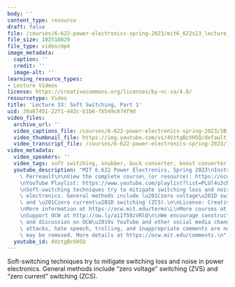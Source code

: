 ```yaml
---
body: ''
content_type: resource
draft: false
file: /courses/6-622-power-electronics-spring-2023/mit6_622s23_lecture_33_360p_16_9.mp4
file_size: 102518829
file_type: video/mp4
image_metadata:
  caption: ''
  credit: ''
  image-alt: ''
learning_resource_types:
- Lecture Videos
license: https://creativecommons.org/licenses/by-nc-sa/4.0/
resourcetype: Video
title: 'Lecture 33: Soft Switching, Part 1'
uid: 30a67451-22f1-443c-b1b6-f6549c674f9d
video_files:
  archive_url: ''
  video_captions_file: /courses/6-622-power-electronics-spring-2023/1B-EdPfWAdhfRVILtl-7GRVeJQGo3UgRP_transcript.webvtt
  video_thumbnail_file: https://img.youtube.com/vi/4VztgBcVH5Q/default.jpg
  video_transcript_file: /courses/6-622-power-electronics-spring-2023/1B-EdPfWAdhfRVILtl-7GRVeJQGo3UgRP_transcript.pdf
video_metadata:
  video_speakers: ''
  video_tags: soft switching, snubber, buck converter, boost converter
  youtube_description: "MIT 6.622 Power Electronics, Spring 2023\nInstructor: David\
    \ Perreault\n\nView the complete course\_(or resource): https://ocw.mit.edu/courses/6-622-power-electronics-spring-2023/\L\
    \nYouTube Playlist: https://www.youtube.com/playlist?list=PLUl4u3cNGP62UTc77mJoubhDELSC8lfR0\n\
    \nSoft-switching techniques try to mitigate switching loss and noise in power\
    \ electronics. General methods include \u201Czero voltage\u201D switching (ZVS)\
    \ and \u201Czero current\u201D switching (ZCS).\n\nLicense: Creative Commons BY-NC-SA\L\
    \nMore information at https://ocw.mit.edu/terms\L\nMore courses at https://ocw.mit.edu\n\
    \nSupport OCW at http://ow.ly/a1If50zVRlQ\n\nWe encourage constructive comments\
    \ and discussion on OCW\u2019s YouTube and other social media channels. Personal\
    \ attacks, hate speech, trolling, and inappropriate comments are not allowed and\
    \ may be removed. More details at https://ocw.mit.edu/comments.\n"
  youtube_id: 4VztgBcVH5Q
---
```

Soft-switching techniques try to mitigate switching loss and noise in power electronics. General methods include “zero voltage” switching (ZVS) and “zero current” switching (ZCS).